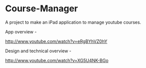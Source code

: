 Course-Manager
==============

A project to make an iPad application to manage youtube courses.

App overview -

http://www.youtube.com/watch?v=eRgBYhVZ0hY

Design and technical overview -

http://www.youtube.com/watch?v=XG5U4NK-BGo

